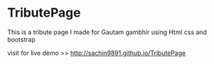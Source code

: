 # TributePage
This is a tribute page I made for Gautam gambhir using Html css and bootstrap

visit  for live demo >> http://sachin9891.github.io/TributePage


